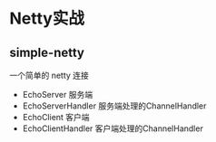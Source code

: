 # Netty实战
## simple-netty
一个简单的 netty 连接
- EchoServer 服务端
- EchoServerHandler 服务端处理的ChannelHandler
- EchoClient 客户端
- EchoClientHandler 客户端处理的ChannelHandler